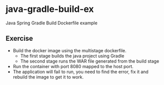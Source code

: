 # java-gradle-build-ex

Java Spring Gradle Build Dockerfile example

## Exercise

- Build the docker image using the multistage dockerfile.
    - The first stage builds the java project using Gradle
    - The second stage runs the WAR file generated from the build stage
- Run the container with port 8080 mapped to the host port.
- The application will fail to run, you need to find the error, fix it and rebuild the image to get it to work.